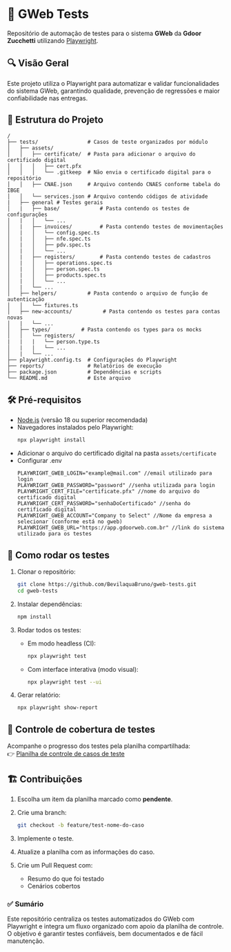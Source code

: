 # 🧪 GWeb Tests

Repositório de automação de testes para o sistema **GWeb** da **Gdoor Zucchetti** utilizando [Playwright](https://playwright.dev/).

## 🔍 Visão Geral

Este projeto utiliza o Playwright para automatizar e validar funcionalidades do sistema GWeb, garantindo qualidade, prevenção de regressões e maior confiabilidade nas entregas.

## 📁 Estrutura do Projeto

```
/
├── tests/                # Casos de teste organizados por módulo
│   ├── assets/
│   │   ├── certificate/  # Pasta para adicionar o arquivo do certificado digital
│   │   │   ├── cert.pfx
│   │   │   └── .gitkeep  # Não envia o certificado digital para o repositório
│   │   ├── CNAE.json     # Arquivo contendo CNAES conforme tabela do IBGE
│   │   └── services.json # Arquivo contendo códigos de atividade
|   ├── general # Testes gerais
│   |   ├── base/             # Pasta contendo os testes de configurações
│   |   │   └── ...
│   |   ├── invoices/         # Pasta contendo testes de movimentações
│   |   │   └── config.spec.ts
│   |   │   ├── nfe.spec.ts
│   |   │   ├── pdv.spec.ts
│   |   │   └── ...
│   |   ├── registers/        # Pasta contendo testes de cadastros
│   |   │   ├── operations.spec.ts
│   |   │   ├── person.spec.ts
│   |   │   ├── products.spec.ts
│   |   │   └── ...
│   |   └── ...
│   ├── helpers/          # Pasta contendo o arquivo de função de autenticação
│   │   └── fixtures.ts 
│   ├── new-accounts/          # Pasta contendo os testes para contas novas
│   |   └── ...
│   ├── types/          # Pasta contendo os types para os mocks
│   │   └── registers/
|   |   |   └── person.type.ts
│   |   |   └── ...
│   |   └── ...
├── playwright.config.ts  # Configurações do Playwright
├── reports/              # Relatórios de execução
├── package.json          # Dependências e scripts
└── README.md             # Este arquivo
```

## 🛠️ Pré-requisitos

- [Node.js](https://nodejs.org/) (versão 18 ou superior recomendada)
- Navegadores instalados pelo Playwright:
  ```bash
  npx playwright install
  ```
- Adicionar o arquivo do certificado digital na pasta `assets/certificate`
- Configurar .env
    ```env
    PLAYWRIGHT_GWEB_LOGIN="example@mail.com" //email utilizado para login
    PLAYWRIGHT_GWEB_PASSWORD="password" //senha utilizada para login
    PLAYWRIGHT_CERT_FILE="certificate.pfx" //nome do arquivo do certificado digital
    PLAYWRIGHT_CERT_PASSWORD="senhaDoCertificado" //senha do certificado digital
    PLAYWRIGHT_GWEB_ACCOUNT="Company to Select" //Nome da empresa a selecionar (conforme está no gweb)
    PLAYWRIGHT_GWEB_URL="https://app.gdoorweb.com.br" //link do sistema utilizado para os testes
    ```

## 🚀 Como rodar os testes

1. Clonar o repositório:
   ```bash
   git clone https://github.com/BevilaquaBruno/gweb-tests.git
   cd gweb-tests
   ```

2. Instalar dependências:
   ```bash
   npm install
   ```

3. Rodar todos os testes:
   - Em modo headless (CI):
     ```bash
     npx playwright test
     ```
   - Com interface interativa (modo visual):
     ```bash
     npx playwright test --ui
     ```

4. Gerar relatório:
   ```bash
   npx playwright show-report
   ```

## 🧩 Controle de cobertura de testes

Acompanhe o progresso dos testes pela planilha compartilhada:  
👉 [Planilha de controle de casos de teste](https://docs.google.com/spreadsheets/d/10HJTxnl301riTtdf22eA8VUVJHZv90ZIadSv-17pblM/edit?usp=sharing)


## 🏗️ Contribuições

1. Escolha um item da planilha marcado como **pendente**.
2. Crie uma branch:
   ```bash
   git checkout -b feature/test-nome-do-caso
   ```

3. Implemente o teste.
4. Atualize a planilha com as informações do caso.
5. Crie um Pull Request com:
   - Resumo do que foi testado
   - Cenários cobertos

### ✅ Sumário

Este repositório centraliza os testes automatizados do GWeb com Playwright e integra um fluxo organizado com apoio da planilha de controle. O objetivo é garantir testes confiáveis, bem documentados e de fácil manutenção.

